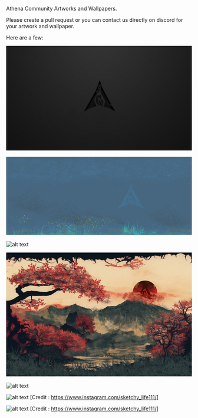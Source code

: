 Athena Community Artworks and Wallpapers.

Please create a pull request or you can contact us directly on discord for your artwork and wallpaper.

Here are a few: 

![alt text](https://github.com/Athena-OS/community-artwork/blob/main/athena-grey.png?raw=true)

![alt text](https://github.com/Athena-OS/community-artwork/blob/main/athena-view.jpg?raw=true)

![alt text](https://github.com/Athena-OS/community-artwork/blob/main/edge-athena.jpg?raw=true)

![alt text](https://github.com/Athena-OS/community-artwork/blob/main/risingA.jpg?raw=true)

![alt text](https://github.com/Athena-OS/community-artwork/blob/main/athena-linus-richard.png?raw=true)

![alt text](https://github.com/octodi/community-artwork/blob/main/athena-gradient.png?raw=true)
[Credit : https://www.instagram.com/sketchy_life111/]

![alt text](https://github.com/octodi/community-artwork/blob/main/athena-3D.png?raw=true)
[Credit : https://www.instagram.com/sketchy_life111/]
